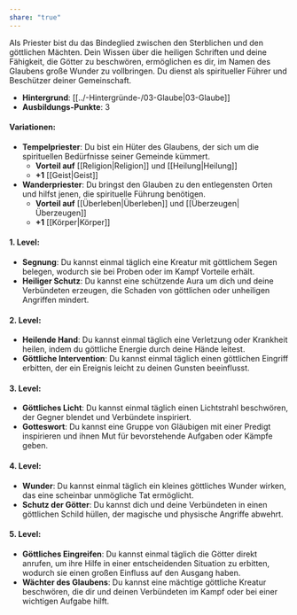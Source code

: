 ```yaml
---
share: "true"
---
```

Als Priester bist du das Bindeglied zwischen den Sterblichen und den göttlichen Mächten. Dein Wissen über die heiligen Schriften und deine Fähigkeit, die Götter zu beschwören, ermöglichen es dir, im Namen des Glaubens große Wunder zu vollbringen. Du dienst als spiritueller Führer und Beschützer deiner Gemeinschaft.  
  
- **Hintergrund**: [[../-Hintergründe-/03-Glaube|03-Glaube]]  
- **Ausbildungs-Punkte**: 3  
  
#### **Variationen:**  
  
- **Tempelpriester**: Du bist ein Hüter des Glaubens, der sich um die spirituellen Bedürfnisse seiner Gemeinde kümmert.  
    - **Vorteil auf** [[Religion|Religion]] und [[Heilung|Heilung]]  
    - **+1** [[Geist|Geist]]  
- **Wanderpriester**: Du bringst den Glauben zu den entlegensten Orten und hilfst jenen, die spirituelle Führung benötigen.  
    - **Vorteil auf** [[Überleben|Überleben]] und [[Überzeugen|Überzeugen]]  
    - **+1** [[Körper|Körper]]  
  
#### **1. Level:**  
  
- **Segnung**: Du kannst einmal täglich eine Kreatur mit göttlichem Segen belegen, wodurch sie bei Proben oder im Kampf Vorteile erhält.  
- **Heiliger Schutz**: Du kannst eine schützende Aura um dich und deine Verbündeten erzeugen, die Schaden von göttlichen oder unheiligen Angriffen mindert.  
  
#### **2. Level:**  
  
- **Heilende Hand**: Du kannst einmal täglich eine Verletzung oder Krankheit heilen, indem du göttliche Energie durch deine Hände leitest.  
- **Göttliche Intervention**: Du kannst einmal täglich einen göttlichen Eingriff erbitten, der ein Ereignis leicht zu deinen Gunsten beeinflusst.  
  
#### **3. Level:**  
  
- **Göttliches Licht**: Du kannst einmal täglich einen Lichtstrahl beschwören, der Gegner blendet und Verbündete inspiriert.  
- **Gotteswort**: Du kannst eine Gruppe von Gläubigen mit einer Predigt inspirieren und ihnen Mut für bevorstehende Aufgaben oder Kämpfe geben.  
  
#### **4. Level:**  
  
- **Wunder**: Du kannst einmal täglich ein kleines göttliches Wunder wirken, das eine scheinbar unmögliche Tat ermöglicht.  
- **Schutz der Götter**: Du kannst dich und deine Verbündeten in einen göttlichen Schild hüllen, der magische und physische Angriffe abwehrt.  
  
#### **5. Level:**  
  
- **Göttliches Eingreifen**: Du kannst einmal täglich die Götter direkt anrufen, um ihre Hilfe in einer entscheidenden Situation zu erbitten, wodurch sie einen großen Einfluss auf den Ausgang haben.  
- **Wächter des Glaubens**: Du kannst eine mächtige göttliche Kreatur beschwören, die dir und deinen Verbündeten im Kampf oder bei einer wichtigen Aufgabe hilft.